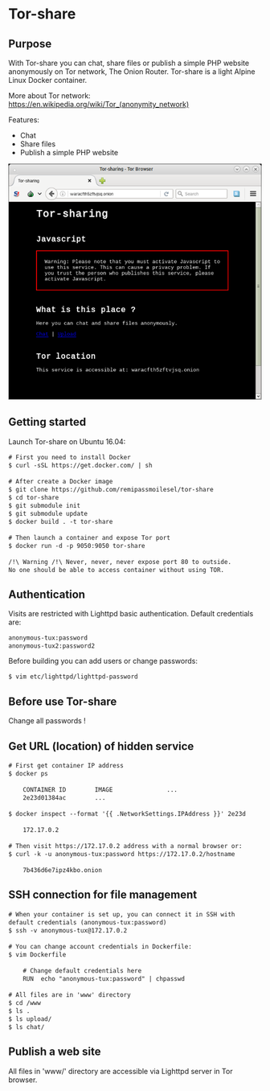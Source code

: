 # Tor-share

## Purpose

With Tor-share you can chat, share files or publish a simple PHP website anonymously on Tor network, The Onion 
 Router. Tor-share is a light Alpine Linux Docker container. 

More about Tor network: https://en.wikipedia.org/wiki/Tor_(anonymity_network)

Features:
* Chat 
* Share files
* Publish a simple PHP website

![Screenshot](screenshot.png)

## Getting started

Launch Tor-share on Ubuntu 16.04:

    # First you need to install Docker
    $ curl -sSL https://get.docker.com/ | sh
    
    # After create a Docker image
    $ git clone https://github.com/remipassmoilesel/tor-share
    $ cd tor-share
    $ git submodule init
    $ git submodule update
    $ docker build . -t tor-share
    
    # Then launch a container and expose Tor port
    $ docker run -d -p 9050:9050 tor-share
    
    /!\ Warning /!\ Never, never, never expose port 80 to outside. 
    No one should be able to access container without using TOR. 

## Authentication

Visits are restricted with Lighttpd basic authentication. Default credentials are:

    anonymous-tux:password
    anonymous-tux2:password2

Before building you can add users or change passwords:
    
    $ vim etc/lighttpd/lighttpd-password

## Before use Tor-share

Change all passwords !

## Get URL (location) of hidden service
    
    # First get container IP address 
    $ docker ps 
        
        CONTAINER ID        IMAGE               ...
        2e23d01384ac        ...
  
    $ docker inspect --format '{{ .NetworkSettings.IPAddress }}' 2e23d 
        
        172.17.0.2
    
    # Then visit https://172.17.0.2 address with a normal browser or:
    $ curl -k -u anonymous-tux:password https://172.17.0.2/hostname 
    
        7b436d6e7ipz4kbo.onion
    
## SSH connection for file management

    # When your container is set up, you can connect it in SSH with default credentials (anonymous-tux:password)
    $ ssh -v anonymous-tux@172.17.0.2
    
    # You can change account credentials in Dockerfile:
    $ vim Dockerfile
    
        # Change default credentials here
        RUN  echo "anonymous-tux:password" | chpasswd
        
    # All files are in 'www' directory
    $ cd /www
    $ ls .
    $ ls upload/
    $ ls chat/
        
## Publish a web site

All files in 'www/' directory are accessible via Lighttpd server in Tor browser.
